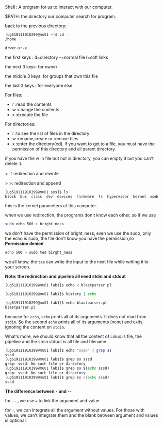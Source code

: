 Shell : A program for us to interact with our computer.

\$PATH: the directory our computer search for program.

back to the previous directory:

~~~bash
[ug519111910299@mu01 ~]$ cd -
/home
~~~

~~~bash
drwxr-xr-x
~~~

the first keys : d=directory -=normal file l=soft links

the next 3 keys: for owner

the middle 3 keys: for groups that own this file

the last 3 keys : for everyone else

For files:

* r :read the contents
* w :change the contents
* x :execute the file

For directories:

* r :to see the list of files in the directory
* w :rename,create or remove files
* x :enter the directory(cd), if you want to get to a file, you must have the permission of this directory and all parent directory.

if you have the w in file but not in directory, you can empty it but you can't delete it.

\> ：redirection and rewrite

\> \>:   redirection and append

~~~bash
[ug519111910299@mu01 sys]$ ls
block  bus  class  dev  devices  firmware  fs  hypervisor  kernel  module  power
~~~

this is the kernel parameters of this computer.

when we use redirection, the programs don't know each other, so if we use

~~~bash
sudo echo 500 > bright_ness
~~~

we don't have the permission of bright_ness, even we use the sudo, only the echo is sudo, the file don't know you have the permission,so **Permission denied**

~~~bash
echo 500 > sudo tee birght_ness
~~~

we all know, the `tee` can write the input to the next file while writing it to your screen.

**Note: the redirection and pipeline all need stdin and stdout**

~~~bash
[ug519111910299@mu01 lab1]$ echo < blastparser.pl 

[ug519111910299@mu01 lab1]$ history | echo

[ug519111910299@mu01 lab1]$ echo blastparser.pl 
blastparser.pl
~~~

because for `echo`, `echo` prints all of its arguments. It does not read from `stdin`. So the second `echo` prints all of its arguments (none) and exits, ignoring the content on `stdin`.

What's more, we should know that all the content of Linux is file, the pipeline and the stdin stdout is all file and filename:

~~~bash
[ug519111910299@mu01 lab1]$ echo "sssd" | grep ss
sssd
[ug519111910299@mu01 lab1]$ grep ss sssd
grep: sssd: No such file or directory
[ug519111910299@mu01 lab1]$ grep ss $(echo sssd)
grep: sssd: No such file or directory
[ug519111910299@mu01 lab1]$ grep ss <(echo sssd)
sssd
~~~

**The difference between `-` and `--`**

for `--` , we use `=` to link the argument and value

for `-`, we can integrate all the argument without values. For those with values, we can't integrate them and the blank between argument and values is optional.